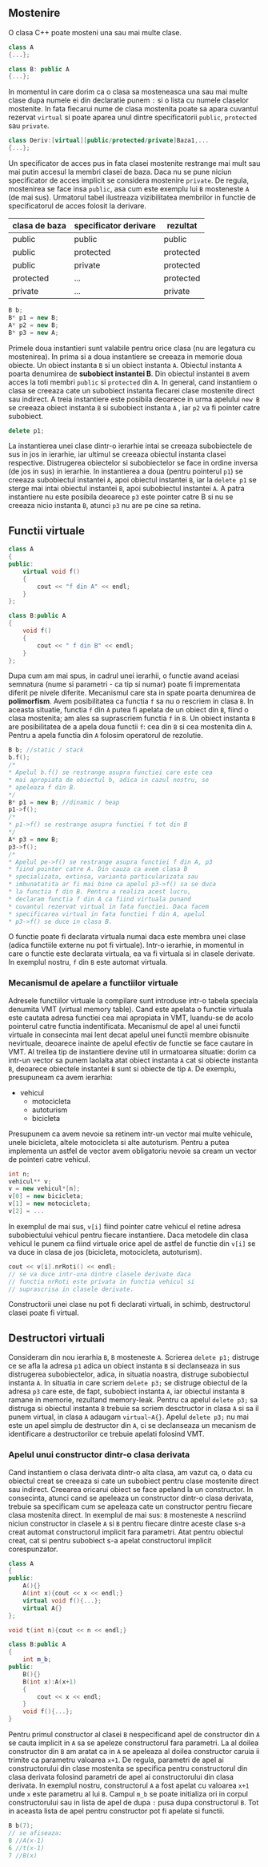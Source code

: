 ## Mostenire
O clasa C++ poate mosteni una sau mai multe clase.
```cpp
class A
{...};

class B: public A
{...};
```
In momentul in care dorim ca o clasa sa mosteneasca una sau mai multe clase dupa numele ei din declaratie punem `:` si o lista cu numele claselor mostenite. In fata fiecarui nume de clasa mostenita poate sa apara cuvantul rezervat `virtual` si poate aparea unul dintre specificatorii `public`, `protected` sau `private`.
```cpp
class Deriv:[virtual][public/protected/private]Baza1,...
{...};
```
Un specificator de acces pus in fata clasei mostenite restrange mai mult sau mai putin accesul la membri clasei de baza. Daca nu se pune niciun specificator de acces implicit se considera mostenire `private`. De regula, mostenirea se face insa `public`, asa cum este exemplu lui `B` mosteneste `A` (de mai sus).
Urmatorul tabel ilustreaza vizibilitatea membrilor in functie de specificatorul de acces folosit la derivare.

| clasa de baza | specificator derivare | rezultat |
| ------------- | --------------------- | -------- |
| public | public | public |
| public | protected | protected |
| public | private | protected |
| protected | ... | protected |
| private | ... | private |

```cpp
B b;
B* p1 = new B;
A* p2 = new B;
B* p3 = new A;
```
Primele doua instantieri sunt valabile pentru orice clasa (nu are legatura cu mostenirea). In prima si a doua instantiere se creeaza in memorie doua obiecte. Un obiect instanta `B` si un obiect instanta `A`. Obiectul instanta `A` poarta denumirea de **subobiect instantei B**. Din obiectul instantei `B` avem acces la toti membri `public` si `protected` din `A`. In general, cand instantiem o clasa se creeaza cate un subobiect instanta fiecarei clase mostenite direct sau indirect. A treia instantiere este posibila deoarece in urma apelului `new B` se creeaza obiect instanta `B` si subobiect instanta `A` , iar `p2` va fi pointer catre subobiect.
```cpp
delete p1;
```
La instantierea unei clase dintr-o ierarhie intai se creeaza subobiectele de sus in jos in ierarhie, iar ultimul se creeaza obiectul instanta clasei respective. Distrugerea obiectelor si subobiectelor se face in ordine inversa (de jos in sus) in ierarhie. In instantierea a doua (pentru pointerul `p1`) se creeaza subobiectul instantei `A`, apoi obiectul instantei `B`, iar la `delete p1` se sterge mai intai obiectul instantei `B`, apoi subobiectul instantei `A`.
A patra instantiere nu este posibila deoarece `p3` este pointer catre B si nu se creeaza nicio instanta `B`, atunci `p3` nu are pe cine sa retina. 

## Functii virtuale
```cpp
class A
{
public:
	virtual void f()
	{
		cout << "f din A" << endl;
	}
};

class B:public A
{
	void f()
	{
		cout << " f din B" << endl;
	}
};
```
Dupa cum am mai spus, in cadrul unei ierarhii, o functie avand aceiasi semnatura (nume si parametri - ca tip si numar) poate fi imprementata diferit pe nivele diferite. Mecanismul care sta in spate poarta denumirea de **polimorfism**. Avem posibilitatea ca functia `f` sa nu o rescriem in clasa `B`. In aceasta situatie, functia `f` din `A` putea fi apelata de un obiect din `B`, fiind o clasa mostenita; am ales sa suprascriem functia `f` in `B`. Un obiect instanta `B` are posibilitatea de a apela doua functii `f`: cea din `B` si cea mostenita din `A`. Pentru a apela functia din `A` folosim operatorul de rezolutie.
```cpp
B b; //static / stack
b.f();
/*
* Apelul b.f() se restrange asupra functiei care este cea
* mai apropiata de obiectul b, adica in cazul nostru, se
* apeleaza f din B. 
*/
B* p1 = new B; //dinamic / heap
p1->f();
/*
* p1->f() se restrange asupra functiei f tot din B
*/
A* p3 = new B;
p3->f();
/*
* Apelul pe->f() se restrange asupra functiei f din A, p3
* fiind pointer catre A. Din cauza ca avem clasa B 
* specializata, extinsa, varianta particularizata sau
* imbunatatita ar fi mai bine ca apelul p3->f() sa se duca
* la functia f din B. Pentru a realiza acest lucru, 
* declaram functia f din A ca fiind virtuala punand 
* cuvantul rezervat virtual in fata functiei. Daca facem
* specificarea virtual in fata functiei f din A, apelul
* p3->f() se duce in clasa B.
```
O functie poate fi declarata virtuala numai daca este membra unei clase (adica functiile externe nu pot fi virtuale). Intr-o ierarhie, in momentul in care o functie este declarata virtuala, ea va fi virtuala si in clasele derivate. In exemplul nostru, `f` din `B` este automat virtuala.

### Mecanismul de apelare a functiilor virtuale
Adresele functiilor virtuale la compilare sunt introduse intr-o tabela speciala denumita VMT (virtual memory table). Cand este apelata o functie virtuala este cautata adresa functiei cea mai apropiata in VMT, luandu-se de acolo pointerul catre functia indentificata. 
Mecanismul de apel al unei functii virtuale in consecinta mai lent decat apelul unei functii membre obisnuite nevirtuale, deoarece inainte de apelul efectiv de functie se face cautare in VMT. 
Al treilea tip de instantiere devine util in urmatoarea situatie: dorim ca intr-un vector sa punem laolalta atat obiect instanta `A` cat si obiecte instanta `B`, deoarece obiectele instantei `B` sunt si obiecte de tip `A`.
De exemplu, presupuneam ca avem ierarhia:
- vehicul
	- motocicleta
	- autoturism
	- bicicleta

Presupunem ca avem nevoie sa retinem intr-un vector mai multe vehicule, unele bicicleta, altele motocicleta si alte autoturism. Pentru a putea implementa un astfel de vector avem obligatoriu nevoie sa cream un vector de pointeri catre vehicul.
```cpp
int n;
vehicul** v;
v = new vehicul*[n];
v[0] = new bicicleta;
v[1] = new motocicleta;
v[2] = ...
```

In exemplul de mai sus, `v[i]` fiind pointer catre vehicul el retine adresa subobiectului vehicul pentru fiecare instantiere. Daca metodele din clasa vehicul le punem ca fiind virtuale orice apel de astfel de functie din `v[i]` se va duce in clasa de jos (bicicleta, motocicleta, autoturism).
```cpp
cout << v[i].nrRoti() << endl;
// se va duce intr-una dintre clasele derivate daca 
// functia nrRoti este privata in functia vehicul si 
// suprascrisa in clasele derivate.
```
Constructorii unei clase nu pot fi declarati virtuali, in schimb, destructorul clasei poate fi virtual. 

## Destructori virtuali
Consideram din nou ierarhia `B`, `B` mosteneste `A`.
Scrierea `delete p1;` distruge ce se afla la adresa `p1` adica un obiect instanta `B` si declanseaza in sus distrugerea subobiectelor, adica, in situatia noastra, distruge subobiectul instanta `A`.
In situatia in care scriem `delete p3;` se distruge obiectul de la adresa `p3` care este, de fapt, subobiect instanta `A`, iar obiectul instanta `B` ramane in memorie, rezultand memory-leak. Pentru ca apelul `delete p3;` sa distruga si obiectul instanta `B` trebuie sa scriem desctructor in clasa `A` si sa il punem virtual, in clasa `A` adaugam `virtual~A{}`.
Apelul `delete p3;` nu mai este un apel simplu de destructor din `A`, ci se declanseaza un mecanism de identificare a destructorilor ce trebuie apelati folosind VMT. 

### Apelul unui constructor dintr-o clasa derivata
Cand instantiem o clasa derivata dintr-o alta clasa, am vazut ca, o data cu obiectul creat se creeaza si cate un subobiect pentru clase mostenite direct sau indirect. Creearea oricarui obiect se face apeland la un constructor. In consecinta, atunci cand se apeleaza un constructor dintr-o clasa derivata, trebuie sa specificam cum se apeleaza cate un constructor pentru fiecare clasa mostenita direct. 
In exemplul de mai sus: `B` mosteneste `A` nescriind niciun constructor in clasele `A` si `B` pentru fiecare dintre aceste clase s-a creat automat constructorul implicit fara parametri. Atat pentru obiectul creat, cat si pentru subobiect s-a apelat constructorul implicit corespunzator. 
```cpp
class A
{
public:
	A(){}
	A(int x){cout << x << endl;}
	virtual void f(){...};
	virtual A{}
};

void t(int n){cout << n << endl;}

class B:public A
{
	int m_b;
public:
	B(){}
	B(int x):A(x+1)
	{
		cout << x << endl;
	}
	void f(){...};
}
```
Pentru primul constructor al clasei `B` nespecificand apel de constructor din `A` se cauta implicit in `A` sa se apeleze constructorul fara parametri. La al doilea constructor din `B` am aratat ca in `A` se apeleaza al doilea constructor caruia ii trimite ca parametru valoarea `x+1`. De regula, parametri de apel ai constructorului din clase mostenita se specifica pentru constructorul din clasa derivata folosind parametri de apel ai constructorului din clasa derivata. In exemplul nostru, constructorul `A` a fost apelat cu valoarea `x+1` unde `x` este parametru al lui `B`.
Campul `m_b` se poate initializa ori in corpul constructorului sau in lista de apel de dupa `:` pusa dupa constructorul `B`. Tot in aceasta lista de apel pentru constructor pot fi apelate si functii. 
```cpp
B b(7);
// se afiseaza:
8 //A(x-1)
6 //t(x-1)
7 //B(x)
```
